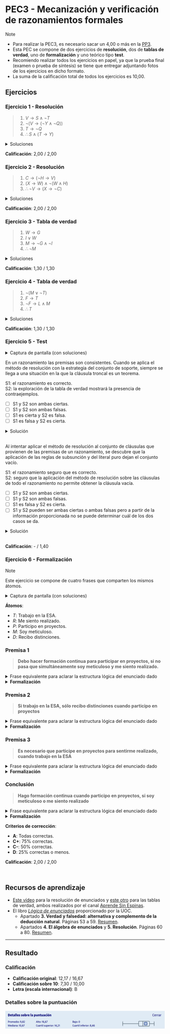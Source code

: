 # PEC3 - Mecanización y verificación de razonamientos formales

>[!NOTE]
>- Para realizar la PEC3, es necesario sacar un 4,00 o más en la [PP3](pp3).
>- Esta PEC se compone de dos ejercicios de **resolución**, dos de **tablas de verdad**, uno de **formalización** y uno teórico tipo **test**.
>- Recomiendo realizar todos los ejercicios en papel, ya que la prueba final (examen o prueba de síntesis) se tiene que entregar adjuntando fotos de los ejercicios en dicho formato.
>- La suma de la calificación total de todos los ejercicios es 10,00.

## Ejercicios

### Ejercicio 1 - Resolución

>1. $V \rightarrow S \wedge \neg T$
>2. $\neg (V \rightarrow (\neg Y \wedge \neg Q))$
>3. $T \rightarrow \neg Q$
>4. $\therefore S \wedge (T \rightarrow Y)$

<details>
	<summary>Soluciones</summary>

![](capturas/1.png)
</details>

**Calificación**: 2,00 / 2,00

### Ejercicio 2 - Resolución

>1. $C \rightarrow (\neg H \rightarrow V)$
>2. $(X \rightarrow W) \wedge \neg (W \wedge H)$
>3. $\therefore \neg V \rightarrow (X \rightarrow \neg C)$

<details>
	<summary>Soluciones</summary>

![](capturas/2.png)
</details>

**Calificación**: 2,00 / 2,00

### Ejercicio 3 - Tabla de verdad

>1. $W \rightarrow G$
>2. $I \vee W$
>3. $M \rightarrow \neg G \wedge \neg I$
>4. $\therefore \neg M$

<details>
	<summary>Soluciones</summary>

![](capturas/3.png)
</details>

**Calificación**: 1,30 / 1,30

### Ejercicio 4 - Tabla de verdad

>1. $\neg (M \vee \neg T)$
>2. $F \rightarrow T$
>3. $\neg F \rightarrow L \wedge M$
>4. $\therefore T$

<details>
	<summary>Soluciones</summary>

![](capturas/4.png)
</details>

**Calificación**: 1,30 / 1,30

### Ejercicio 5 - Test

<details>
	<summary>Captura de pantalla (con soluciones)</summary>

![](capturas/5.png)
</details>

En un razonamiento las premisas son consistentes. Cuando se aplica el método de resolución con la estrategia del conjunto de soporte, siempre se llega a una situación en la que la cláusula troncal es un teorema.

S1: el razonamiento es correcto.  
S2: la exploración de la tabla de verdad mostrará la presencia de contraejemplos.

- [ ] S1 y S2 son ambas ciertas.
- [ ] S1 y S2 son ambas falsas.
- [ ] S1 es cierta y S2 es falsa.
- [ ] S1 es falsa y S2 es cierta.

<details>
	<summary>Solución</summary>

- [x] S1 es cierta y S2 es falsa
</details>

<br>

Al intentar aplicar el método de resolución al conjunto de cláusulas que provienen de las premisas de un razonamiento, se descubre que la aplicación de las reglas de subsunción y del literal puro dejan el conjunto vacío.

S1: el razonamiento seguro que es correcto.  
S2: seguro que la aplicación del método de resolución sobre las cláusulas de todo el razonamiento no permite obtener la cláusula vacía.

- [ ] S1 y S2 son ambas ciertas.
- [ ] S1 y S2 son ambas falsas.
- [ ] S1 es falsa y S2 es cierta.
- [ ] S1 y S2 pueden ser ambas ciertas o ambas falsas pero a partir de la información proporcionada no se puede determinar cuál de los dos casos se da.

<details>
	<summary>Solución</summary>

- [x] S1 y S2 pueden ser ambas ciertas o ambas falsas pero a partir de la información proporcionada no se puede determinar cuál de los dos casos se da.
</details>

<br>

**Calificación**: - / 1,40

### Ejercicio 6 - Formalización

>[!NOTE]
>Este ejercicio se compone de cuatro frases que comparten los mismos átomos.

<details>
	<summary>Captura de pantalla (con soluciones)</summary>

![](capturas/6.png)
</details>

**Átomos**:
- $T$: Trabajo en la ESA.
- $R$: Me siento realizado.
- $P$: Participo en proyectos.
- $M$: Soy meticuloso.
- $D$: Recibo distinciones.

### Premisa 1

>**Debo hacer formación continua para participar en proyectos, si no pasa que simultáneamente soy meticuloso y me siento realizado.**

<details>
	<summary>Frase equivalente para aclarar la estructura lógica del enunciado dado</summary>

**NO** ser simultáneamente meticuloso y sentirme realizado es **SUFICIENTE** para (hacer formación continua es **NECESARIO** para participar en proyectos)
</details>

<details>
	<summary><strong>Formalización</strong></summary>

$\neg (M \wedge R) \rightarrow (P \rightarrow F)$
</details>

### Premisa 2

>**Si trabajo en la ESA, sólo recibo distinciones cuando participo en proyectos**

<details>
	<summary>Frase equivalente para aclarar la estructura lógica del enunciado dado</summary>

Trabajar en la ESA es **SUFICIENTE** para (participar en proyectos es **NECESARIO** para recibir distinciones)
</details>

<details>
	<summary><strong>Formalización</strong></summary>

$T \rightarrow (D \rightarrow P)$
</details>

### Premisa 3

>**Es necesario que participe en proyectos para sentirme realizado, cuando trabajo en la ESA**

<details>
	<summary>Frase equivalente para aclarar la estructura lógica del enunciado dado</summary>

Trabajar en la ESA es **SUFICIENTE** para (participar en proyectos es **NECESARIO** para sentirme realizado)
</details>

<details>
	<summary><strong>Formalización</strong></summary>

$T \rightarrow (R \rightarrow P)$
</details>

### Conclusión

>**Hago formación continua cuando participo en proyectos, si soy meticuloso o me siento realizado**

<details>
	<summary>Frase equivalente para aclarar la estructura lógica del enunciado dado</summary>

Ser meticuloso **O** sentirme realizado es **SUFICIENTE** para (participar en proyectos es **SUFICIENTE** para hacer formación continua)
</details>

<details>
	<summary><strong>Formalización</strong></summary>

$(M \vee R) \rightarrow (P \rightarrow F)$
</details>

**Criterios de corrección**:
- **A**: Todas correctas.
- **C+**: 75% correctas.
- **C-**: 50% correctas.
- **D**: 25% correctas o menos.

**Calificación**: 2,00 / 2,00

<br>

## Recursos de aprendizaje

- [Este vídeo](https://www.youtube.com/watch?v=R98Fpqt1aPc) para la resolución de enunciados y [este otro](https://www.youtube.com/watch?v=MkAoAALyTRc) para las tablas de verdad, ambos realizados por el canal [Aprende Sin Espinas](https://www.youtube.com/@AprendeSinEspinas).
- El libro [_Lógica de enunciados_](http://cvapp.uoc.edu/autors/MostraPDFMaterialAction.do?id=265957&hash=f4eec8d6f2470281eeabfd721755d26ab5429e0b8fd1581689cea334dc3dd6a5) proporcionado por la UOC.
	- Apartado **3. Verdad y falsedad: alternativa y complemento de la deducción natural**. Páginas 53 a 59. [Resumen](recursos/tablas_de_verdad.md).
	- Apartados **4. El álgebra de enunciados** y **5. Resolución**. Páginas 60 a 80. [Resumen](recursos/resolucion.md).

---

## Resultado

### Calificación

- **Calificación original**: 12,17 / 16,67
- **Calificación sobre 10**: 7,30 / 10,00
- **Letra (escala internacional)**: B

### Detalles sobre la puntuación

![](detalles_puntuacion.png)
